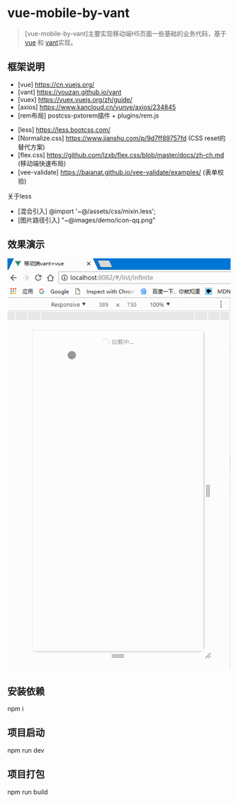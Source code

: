 # vue-mobile-by-vant

> [vue-mobile-by-vant]主要实现移动端H5页面一些基础的业务代码，基于 [vue](https://github.com/vuejs/vue) 和 [vant](https://youzan.github.io/vant/#/zh-CN/intro)实现。

## 框架说明
- [vue] https://cn.vuejs.org/
- [vant] https://youzan.github.io/vant
- [vuex] https://vuex.vuejs.org/zh/guide/
- [axios] https://www.kancloud.cn/yunye/axios/234845
- [rem布局] postcss-pxtorem插件 + plugins/rem.js
<!-- [rem布局] https://github.com/amfe/article/issues/17 (如设计图宽为375px,则设置1rem=37.5px) -->
- [less] https://less.bootcss.com/
- [Normalize.css] https://www.jianshu.com/p/9d7ff89757fd (CSS reset的替代方案)
- [flex.css] https://github.com/lzxb/flex.css/blob/master/docs/zh-ch.md (移动端快速布局)
- [vee-validate] https://baianat.github.io/vee-validate/examples/ (表单校验)

关于less
- [混合引入]      @import '~@/assets/css/mixin.less';
- [图片路径引入]  "~@images/demo/icon-qq.png"

## 效果演示

![img](https://github.com/SmaVivian/vue-mobile-by-vant/blob/master/src/assets/vueVant.gif)

## 安装依赖

npm i

## 项目启动

npm run dev

## 项目打包

npm run build
